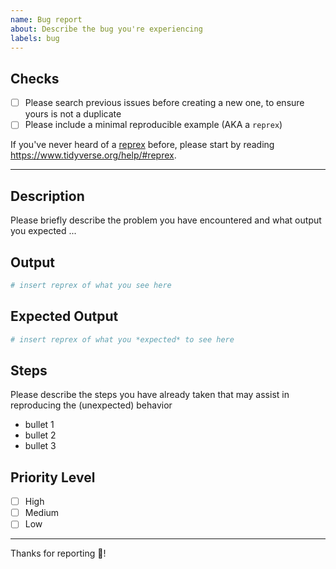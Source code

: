 ```yaml
---
name: Bug report
about: Describe the bug you're experiencing
labels: bug
---
```


## Checks
- [ ] Please search previous issues before creating a new
  one, to ensure yours is not a duplicate
- [ ] Please include a minimal reproducible example (AKA a `reprex`)

If you've never heard of a [reprex](http://reprex.tidyverse.org/) before,
please start by reading <https://www.tidyverse.org/help/#reprex>.

-------


## Description
Please briefly describe the problem you have encountered
and what output you expected ...


## Output
```r
# insert reprex of what you see here 
```

## Expected Output
```r
# insert reprex of what you *expected* to see here 
```

## Steps
Please describe the steps you have already taken that may
assist in reproducing the (unexpected) behavior

- bullet 1
- bullet 2
- bullet 3


## Priority Level
- [ ] High
- [ ] Medium
- [ ] Low

-------

Thanks for reporting :partying_face:!
